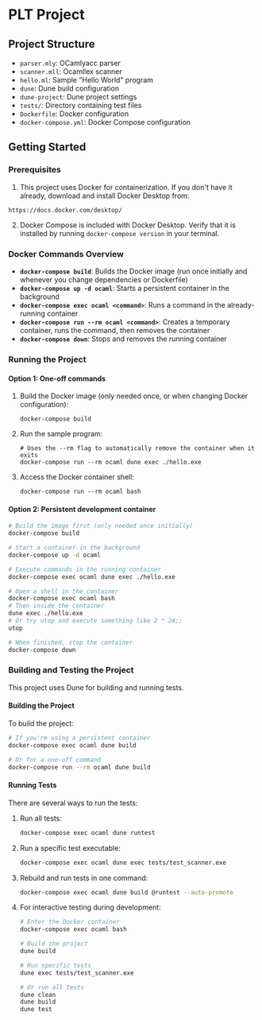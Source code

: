 # PLT Project

## Project Structure
- `parser.mly`: OCamlyacc parser
- `scanner.mll`: Ocamllex scanner
- `hello.ml`: Sample "Hello World" program
- `dune`: Dune build configuration
- `dune-project`: Dune project settings
-  `tests/`: Directory containing test files
- `Dockerfile`: Docker configuration
- `docker-compose.yml`: Docker Compose configuration

## Getting Started

### Prerequisites

1. This project uses Docker for containerization. If you don't have it already, download and install Docker Desktop from:
```
https://docs.docker.com/desktop/
```

2. Docker Compose is included with Docker Desktop. Verify that it is installed by running `docker-compose version` in your terminal.

### Docker Commands Overview

- **`docker-compose build`**: Builds the Docker image (run once initially and whenever you change dependencies or Dockerfile)
- **`docker-compose up -d ocaml`**: Starts a persistent container in the background
- **`docker-compose exec ocaml <command>`**: Runs a command in the already-running container
- **`docker-compose run --rm ocaml <command>`**: Creates a temporary container, runs the command, then removes the container
- **`docker-compose down`**: Stops and removes the running container

### Running the Project

#### Option 1: One-off commands

1. Build the Docker image (only needed once, or when changing Docker configuration):
   ```
   docker-compose build
   ```

2. Run the sample program:
   ```
   # Uses the --rm flag to automatically remove the container when it exits
   docker-compose run --rm ocaml dune exec ./hello.exe
   ```

3. Access the Docker container shell:
   ```
   docker-compose run --rm ocaml bash
   ```

#### Option 2: Persistent development container

```bash
# Build the image first (only needed once initially)
docker-compose build

# Start a container in the background
docker-compose up -d ocaml

# Execute commands in the running container
docker-compose exec ocaml dune exec ./hello.exe

# Open a shell in the container
docker-compose exec ocaml bash
# Then inside the container
dune exec ./hello.exe
# Or try utop and execute something like 2 * 24;;
utop

# When finished, stop the container
docker-compose down
```

### Building and Testing the Project

This project uses Dune for building and running tests.

#### Building the Project

To build the project:

```bash
# If you're using a persistent container
docker-compose exec ocaml dune build

# Or for a one-off command
docker-compose run --rm ocaml dune build
```

#### Running Tests

There are several ways to run the tests:

1. Run all tests:
   ```bash
   docker-compose exec ocaml dune runtest
   ```

2. Run a specific test executable:
   ```bash
   docker-compose exec ocaml dune exec tests/test_scanner.exe
   ```

3. Rebuild and run tests in one command:
   ```bash
   docker-compose exec ocaml dune build @runtest --auto-promote
   ```

4. For interactive testing during development:
   ```bash
   # Enter the Docker container
   docker-compose exec ocaml bash

   # Build the project
   dune build

   # Run specific tests
   dune exec tests/test_scanner.exe

   # Or run all tests
   dune clean
   dune build
   dune test
   ```
